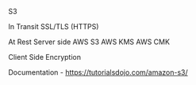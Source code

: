 S3

In Transit
SSL/TLS (HTTPS)

At Rest
Server side
AWS S3
AWS KMS
AWS CMK

Client Side Encryption

Documentation - https://tutorialsdojo.com/amazon-s3/
